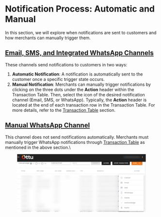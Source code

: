 # Notification Process: Automatic and Manual

In this section, we will explore when notifications are sent to customers and how merchants can manually trigger them.

## [Email, SMS, and Integrated WhatsApp Channels](notification-process-automatic-and-manual.md#email-sms-and-integrated-whatsapp-channels)

These channels send notifications to customers in two ways:

1. **Automatic Notification**: A notification is automatically sent to the customer once a specific trigger state occurs.
2. **Manual Notification**: Merchants can manually trigger notifications by clicking on the three dots under the **Action** header within the Transaction Table. Then, select the icon of the desired notification channel (Email, SMS, or WhatsApp). Typically, the **Action** header is located at the end of each transaction row in the Transaction Table. For more details, refer to the [Transaction Table](../payment-tracking/payment-transactions-insights.md#transaction-table) section.

## [Manual WhatsApp Channel](notification-process-automatic-and-manual.md#manual-whatsapp-channel)

This channel does not send notifications automatically. Merchants must manually trigger WhatsApp notifications through [Transaction Table](../payment-tracking/payment-transactions-insights.md#transaction-table) as mentioned in the above section.\


<figure><img src="../../.gitbook/assets/image (58).png" alt=""><figcaption></figcaption></figure>
